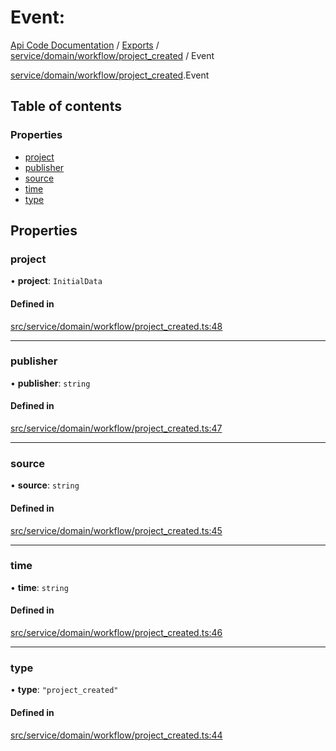 # Event: 
 
[Api Code Documentation](../README.md) / [Exports](../modules.md) / [service/domain/workflow/project\_created](../modules/service_domain_workflow_project_created.md) / Event

[service/domain/workflow/project_created](../modules/service_domain_workflow_project_created.md).Event

## Table of contents

### Properties

- [project](service_domain_workflow_project_created.Event.md#project)
- [publisher](service_domain_workflow_project_created.Event.md#publisher)
- [source](service_domain_workflow_project_created.Event.md#source)
- [time](service_domain_workflow_project_created.Event.md#time)
- [type](service_domain_workflow_project_created.Event.md#type)

## Properties

### project

• **project**: `InitialData`

#### Defined in

[src/service/domain/workflow/project_created.ts:48](https://github.com/openkfw/TruBudget/blob/4d7fd4be/api/src/service/domain/workflow/project_created.ts#L48)

___

### publisher

• **publisher**: `string`

#### Defined in

[src/service/domain/workflow/project_created.ts:47](https://github.com/openkfw/TruBudget/blob/4d7fd4be/api/src/service/domain/workflow/project_created.ts#L47)

___

### source

• **source**: `string`

#### Defined in

[src/service/domain/workflow/project_created.ts:45](https://github.com/openkfw/TruBudget/blob/4d7fd4be/api/src/service/domain/workflow/project_created.ts#L45)

___

### time

• **time**: `string`

#### Defined in

[src/service/domain/workflow/project_created.ts:46](https://github.com/openkfw/TruBudget/blob/4d7fd4be/api/src/service/domain/workflow/project_created.ts#L46)

___

### type

• **type**: ``"project_created"``

#### Defined in

[src/service/domain/workflow/project_created.ts:44](https://github.com/openkfw/TruBudget/blob/4d7fd4be/api/src/service/domain/workflow/project_created.ts#L44)
